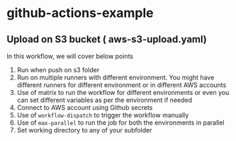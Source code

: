 # github-actions-example

## Upload on S3 bucket ( aws-s3-upload.yaml)
In this workflow, we will cover below points
  1. Run when push on s3 folder
  2. Run on multiple runners with different environment. You might have different runners for different environment or in different AWS accounts
  3. Use of matrix to run the workflow for different environments or even you can set different variables as per the environment if needed
  4. Connect to AWS account using Github secrets
  5. Use of `workflow-dispatch` to trigger the workflow manually
  6.  Use of `max-parallel` to run the job for both the environments in parallel
  7.  Set working directory to any of your subfolder
